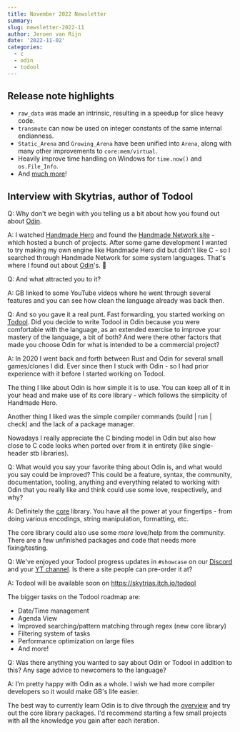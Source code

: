 ```yaml
---
title: November 2022 Newsletter
summary: 
slug: newsletter-2022-11
author: Jeroen van Rijn
date: '2022-11-02'
categories:
  - c
  - odin
  - todool
---
```


## Release note highlights
* `raw_data` was made an intrinsic, resulting in a speedup for slice heavy code.
* `transmute` can now be used on integer constants of the same internal endianness.
* `Static_Arena` and `Growing_Arena` have been unified into `Arena`, along with many other improvements to `core:mem/virtual`.
* Heavily improve time handling on Windows for `time.now()` and `os.File_Info`.
* And [much more](https://github.com/odin-lang/Odin/releases/tag/dev-2022-11)!

## Interview with Skytrias, author of Todool

Q: Why don't we begin with you telling us a bit about how you found out about [Odin](https://odin-lang.org).

A: I watched [Handmade Hero](https://handmadehero.org) and found the [Handmade Network site](https://handmade.network) - which hosted a bunch of projects.
After some game development I wanted to try making my own engine like Handmade Hero did but didn't like C - so I searched through Handmade Network for some system languages. 
That's where I found out about [Odin](https://odin.handmade.network/)'s. 🙂

Q: And what attracted you to it?

A: GB linked to some YouTube videos where he went through several features and you can see how clean the language already was back then.

Q: And so you gave it a real punt. Fast forwarding, you started working on [Todool](https://skytrias.itch.io/todool). Did you decide to write Todool in Odin because you were comfortable with the language, as an extended exercise to improve your mastery of the language, a bit of both? And were there other factors that made you choose Odin for what is intended to be a commercial project?

A: In 2020 I went back and forth between Rust and Odin for several small games/clones I did. Ever since then I stuck with Odin - so I had prior experience with it before I started working on Todool.

The thing I like about Odin is how simple it is to use. You can keep all of it in your head and make use of its core library - which follows the simplicity of Handmade Hero.

Another thing I liked was the simple compiler commands (build | run | check) and the lack of a package manager.

Nowadays I really appreciate the C binding model in Odin but also how close to C code looks when ported over from it in entirety (like single-header stb libraries).

Q: What would you say your favorite thing about Odin is, and what would you say could be improved? This could be a feature, syntax, the community, documentation, tooling, anything and everything related to working with Odin that you really like and think could use some love, respectively, and why?

A: Definitely the [core](https://pkg.odin-lang.org/core/) library. You have all the power at your fingertips - from doing various encodings, string manipulation, formatting, etc. 

The core library could also use some *more* love/help from the community. There are a few unfinished packages and code that needs more fixing/testing.

Q: We've enjoyed your Todool progress updates in `#showcase` on our [Discord](https://discord.com/invite/sVBPHEv) and your [YT channel](https://www.youtube.com/c/Skytrias/videos). Is there a site people can pre-order it at?

A: Todool will be available soon on https://skytrias.itch.io/todool

The bigger tasks on the Todool roadmap are: 
* Date/Time management
* Agenda View
* Improved searching/pattern matching through regex (new core library)
* Filtering system of tasks
* Performance optimization on large files
* And more!

Q: Was there anything you wanted to say about Odin or Todool in addition to this? Any sage advice to newcomers to the language?

A: I'm pretty happy with Odin as a whole. I wish we had more compiler developers so it would make GB's life easier. 

The best way to currently learn Odin is to dive through the [overview](https://odin-lang.org/docs/overview) and try out the core library packages. I'd recommend starting a few small projects with all the knowledge you gain after each iteration.